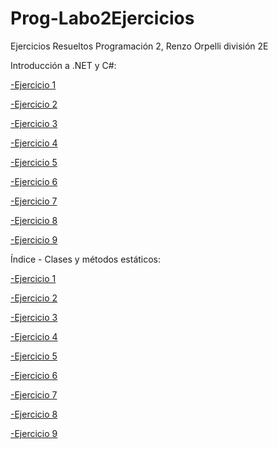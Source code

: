 # Prog-Labo2Ejercicios
Ejercicios Resueltos Programación 2, Renzo Orpelli división 2E
&nbsp;&nbsp;

Introducción a .NET y C#:
&nbsp;&nbsp;

<a href="https://codeutnfra.github.io/programacion_2_laboratorio_2_apuntes/docs/clases/introduccion/Ejercicios/I01-maximo-minimo-promedio">-Ejercicio 1</a>

<a href="https://codeutnfra.github.io/programacion_2_laboratorio_2_apuntes/docs/clases/introduccion/Ejercicios/I02-error-al-cubo">-Ejercicio 2</a>

<a href="https://codeutnfra.github.io/programacion_2_laboratorio_2_apuntes/docs/clases/introduccion/Ejercicios/I03-los-primos">-Ejercicio 3</a>

<a href="https://codeutnfra.github.io/programacion_2_laboratorio_2_apuntes/docs/clases/introduccion/Ejercicios/I04-un-numero-perfecto">-Ejercicio 4</a>

<a href="https://codeutnfra.github.io/programacion_2_laboratorio_2_apuntes/docs/clases/introduccion/Ejercicios/I05-tirame-un-centro">-Ejercicio 5</a>

<a href="https://codeutnfra.github.io/programacion_2_laboratorio_2_apuntes/docs/clases/introduccion/Ejercicios/I06-anios-bisiestos">-Ejercicio 6</a>

<a href="https://codeutnfra.github.io/programacion_2_laboratorio_2_apuntes/docs/clases/introduccion/Ejercicios/I07-recibo-de-sueldo">-Ejercicio 7</a>

<a href="https://codeutnfra.github.io/programacion_2_laboratorio_2_apuntes/docs/clases/introduccion/Ejercicios/I08-triangulo-rectangulo">-Ejercicio 8</a>

<a href="https://codeutnfra.github.io/programacion_2_laboratorio_2_apuntes/docs/clases/introduccion/Ejercicios/I09-triangulo-equilatero">-Ejercicio 9</a>


Índice - Clases y métodos estáticos:
&nbsp;&nbsp;

<a href="https://codeutnfra.github.io/programacion_2_laboratorio_2_apuntes/docs/clases/estaticos/Ejercicios/I01-validador-rangos">-Ejercicio 1</a>

<a href="https://codeutnfra.github.io/programacion_2_laboratorio_2_apuntes/docs/clases/estaticos/Ejercicios/I02-desea-continuar">-Ejercicio 2</a>

<a href="https://codeutnfra.github.io/programacion_2_laboratorio_2_apuntes/docs/clases/estaticos/Ejercicios/I03-conversor-binario">-Ejercicio 3</a>

<a href="https://codeutnfra.github.io/programacion_2_laboratorio_2_apuntes/docs/clases/estaticos/Ejercicios/I04-la-calculadora">-Ejercicio 4</a>

<a href="https://codeutnfra.github.io/programacion_2_laboratorio_2_apuntes/docs/clases/estaticos/Ejercicios/I05-aprendete-las-tablas">-Ejercicio 5</a>

<a href="https://codeutnfra.github.io/programacion_2_laboratorio_2_apuntes/docs/clases/estaticos/Ejercicios/I06-calculadora-areas">-Ejercicio 6</a>

<a href="https://codeutnfra.github.io/programacion_2_laboratorio_2_apuntes/docs/clases/estaticos/Ejercicios/I07-pitagoras-estaria-orgulloso">-Ejercicio 7</a>

<a href="https://codeutnfra.github.io/programacion_2_laboratorio_2_apuntes/docs/clases/estaticos/Ejercicios/I08-el-tiempo-pasa">-Ejercicio 8</a>

<a href="https://codeutnfra.github.io/programacion_2_laboratorio_2_apuntes/docs/clases/estaticos/Ejercicios/A01-calcular-un-factorial">-Ejercicio 9</a>
